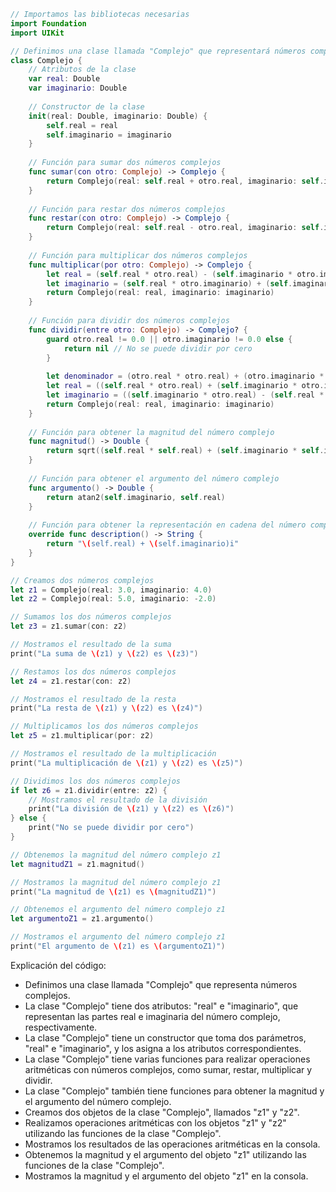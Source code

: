 ```swift
// Importamos las bibliotecas necesarias
import Foundation
import UIKit

// Definimos una clase llamada "Complejo" que representará números complejos
class Complejo {
    // Atributos de la clase
    var real: Double
    var imaginario: Double
    
    // Constructor de la clase
    init(real: Double, imaginario: Double) {
        self.real = real
        self.imaginario = imaginario
    }
    
    // Función para sumar dos números complejos
    func sumar(con otro: Complejo) -> Complejo {
        return Complejo(real: self.real + otro.real, imaginario: self.imaginario + otro.imaginario)
    }
    
    // Función para restar dos números complejos
    func restar(con otro: Complejo) -> Complejo {
        return Complejo(real: self.real - otro.real, imaginario: self.imaginario - otro.imaginario)
    }
    
    // Función para multiplicar dos números complejos
    func multiplicar(por otro: Complejo) -> Complejo {
        let real = (self.real * otro.real) - (self.imaginario * otro.imaginario)
        let imaginario = (self.real * otro.imaginario) + (self.imaginario * otro.real)
        return Complejo(real: real, imaginario: imaginario)
    }
    
    // Función para dividir dos números complejos
    func dividir(entre otro: Complejo) -> Complejo? {
        guard otro.real != 0.0 || otro.imaginario != 0.0 else {
            return nil // No se puede dividir por cero
        }
        
        let denominador = (otro.real * otro.real) + (otro.imaginario * otro.imaginario)
        let real = ((self.real * otro.real) + (self.imaginario * otro.imaginario)) / denominador
        let imaginario = ((self.imaginario * otro.real) - (self.real * otro.imaginario)) / denominador
        return Complejo(real: real, imaginario: imaginario)
    }
    
    // Función para obtener la magnitud del número complejo
    func magnitud() -> Double {
        return sqrt((self.real * self.real) + (self.imaginario * self.imaginario))
    }
    
    // Función para obtener el argumento del número complejo
    func argumento() -> Double {
        return atan2(self.imaginario, self.real)
    }
    
    // Función para obtener la representación en cadena del número complejo
    override func description() -> String {
        return "\(self.real) + \(self.imaginario)i"
    }
}

// Creamos dos números complejos
let z1 = Complejo(real: 3.0, imaginario: 4.0)
let z2 = Complejo(real: 5.0, imaginario: -2.0)

// Sumamos los dos números complejos
let z3 = z1.sumar(con: z2)

// Mostramos el resultado de la suma
print("La suma de \(z1) y \(z2) es \(z3)")

// Restamos los dos números complejos
let z4 = z1.restar(con: z2)

// Mostramos el resultado de la resta
print("La resta de \(z1) y \(z2) es \(z4)")

// Multiplicamos los dos números complejos
let z5 = z1.multiplicar(por: z2)

// Mostramos el resultado de la multiplicación
print("La multiplicación de \(z1) y \(z2) es \(z5)")

// Dividimos los dos números complejos
if let z6 = z1.dividir(entre: z2) {
    // Mostramos el resultado de la división
    print("La división de \(z1) y \(z2) es \(z6)")
} else {
    print("No se puede dividir por cero")
}

// Obtenemos la magnitud del número complejo z1
let magnitudZ1 = z1.magnitud()

// Mostramos la magnitud del número complejo z1
print("La magnitud de \(z1) es \(magnitudZ1)")

// Obtenemos el argumento del número complejo z1
let argumentoZ1 = z1.argumento()

// Mostramos el argumento del número complejo z1
print("El argumento de \(z1) es \(argumentoZ1)")
```

Explicación del código:

* Definimos una clase llamada "Complejo" que representa números complejos.
* La clase "Complejo" tiene dos atributos: "real" e "imaginario", que representan las partes real e imaginaria del número complejo, respectivamente.
* La clase "Complejo" tiene un constructor que toma dos parámetros, "real" e "imaginario", y los asigna a los atributos correspondientes.
* La clase "Complejo" tiene varias funciones para realizar operaciones aritméticas con números complejos, como sumar, restar, multiplicar y dividir.
* La clase "Complejo" también tiene funciones para obtener la magnitud y el argumento del número complejo.
* Creamos dos objetos de la clase "Complejo", llamados "z1" y "z2".
* Realizamos operaciones aritméticas con los objetos "z1" y "z2" utilizando las funciones de la clase "Complejo".
* Mostramos los resultados de las operaciones aritméticas en la consola.
* Obtenemos la magnitud y el argumento del objeto "z1" utilizando las funciones de la clase "Complejo".
* Mostramos la magnitud y el argumento del objeto "z1" en la consola.